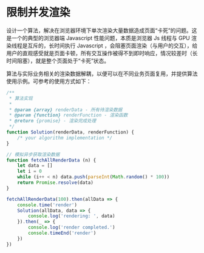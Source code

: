 # 限制并发渲染

设计一个算法，解决在浏览器环境下单次渲染大量数据造成页面“卡死”的问题。这是一个的典型的浏览器端 Javascript 性能问题，本质是浏览器 Js 线程与 GPU 渲染线程是互斥的，长时间执行 Javascript ，会阻塞页面渲染（与用户的交互），给用户的直观感受就是页面卡顿，所有交互操作被得不到即时响应，情况较差时（长时间阻塞），就是整个页面处于“卡死”状态。

算法与实际业务相关的渲染数据解耦，以便可以在不同业务页面复用，并提供算法使用示例。可参考的使用方式如下：

``` js
/**
 * 算法实现
 * 
 * @param {array} renderData - 所有待渲染数据
 * @param {function} renderFunction - 渲染函数
 * @return {promise} - 渲染完成处理
 */
function Solution(renderData, renderFunction) {
    /* your algorithm implementation */
}

// 模拟异步获取渲染数据
function fetchAllRenderData (n) {
    let data = []
    let i = 0
    while (i++ < n) data.push(parseInt(Math.random() * 100))
    return Promise.resolve(data)
}

fetchAllRenderData(100).then(allData => {
    console.time('render')
    Solution(allData, data => {
        console.log('rendering: ', data)
    }).then(_ => {
        console.log('render completed.')
        console.timeEnd('render')
    })
})
```